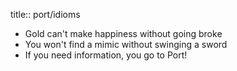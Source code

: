 title:: port/idioms

- Gold can't make happiness without going broke
- You won't find a mimic without swinging a sword
- If you need information, you go to Port!